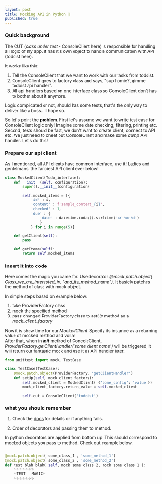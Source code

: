 ```yaml
---
layout: post
title: Mocking API in Python 🐍 
published: true
---
```


### Quick background 

The CUT (*class under test* - ConsoleClient here) is responsible for handling all logic of my app. It has it's own object to handle communication with API (todoist here). 

It works like this:
1. Tell the ConsoleClient that we want to work with our tasks from todoist.
2. ConsoleClient goes to factory class and says, "sup homie?, gimme todoist api handler".  
3. All api handlers based on one interface class so ConsoleClient don't has to bother about it anymore. 

Logic complicated or not, should has some tests, that's the only way to deliver like a boss... I hope so. 

So let's point the **problem**. First let's assume we want to write test case for ConsoleClient logic only! Imagine some date checking, filtering, printing etc. Second, tests should be fast, we don't want to create client, connect to API etc. We just need to cheet out ConsoleClient and make some *dump* API handler. Let's do this! 

### Prepare our api client

As I mentioned, all API clients have common interface, use it! Ladies and gentelmans, the fanciest API client ever below! 

```python 
class MockedClient(Todo_interface):
    def __init__(self, configuration):
        super().__init__(configuration)

        self.mocked_items = [{ 
            'id' : i,
            'content' : f'sample_content_{i}',
            'checked' : 1,
            'due' : {
                'date' : datetime.today().strftime('%Y-%m-%d')
                }
            } for i in range(5)]

    def getClient(self):
        pass 

    def getItems(self):
        return self.mocked_items 
```

### Insert it into code 

Here comes the magic you came for. Use decorator *@mock.patch.object( Class_we_are_interested_in, "and_its_method_name")*. It basicly patches the method of class with mock object. 

In simple steps based on example below: 
1. take ProviderFactory class 
2. mock the specified method 
3. pass changed ProviderFactory class to *setUp* method as a *mock_client_factory*

Now it is show time for our *MockedClient*. Specify its instance as a returning value of mocked method and voila!  
After that, when in *__init__* method of ConcoleClient, *ProviderFactory.getClientHandler('some client name')* will be triggered, it will return out fantastic mock and use it as API handler later. 

```python 
from unittest import mock, TestCase

class TestCase(TestCase):
    @mock.patch.object(ProviderFactory, 'getClientHandler')
    def setUp(self, mock_client_factory):
        self.mocked_client = MockedClient( {'some_config': 'value'})
        mock_client_factory.return_value = self.mocked_client

        self.cut = ConsoleClient('todoist')
```

### what you should remember 

1. Check the [docs](https://docs.python.org/3/library/unittest.mock.html#patch-object) for details or if anything fails. 

2. Order of decorators and passing them to method. 

In python decorators are applied from bottom up. This should correspond to mocked objects you pass to method. Check out example below. 

```python 

@mock.patch.object( some_class_1 , 'some_method_1')
@mock.patch.object( some_class_2 , 'some_method_2')
def test_blah_blah( self, mock_some_class_2, mock_some_class_1 ): 
    ✨✨✨✨✨✨✨
    ✨TEST   MAGIC✨
    ✨✨✨✨✨✨✨

```